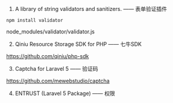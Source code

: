 
1. A library of string validators and sanitizers. —— 表单验证插件

```
npm install validator
```
node_modules/validator/validator.js

2. Qiniu Resource Storage SDK for PHP —— 七牛SDK

https://github.com/qiniu/php-sdk

3. Captcha for Laravel 5 —— 验证码

https://github.com/mewebstudio/captcha

4. ENTRUST (Laravel 5 Package) —— 权限